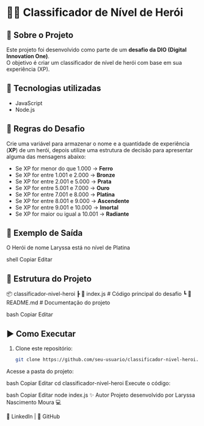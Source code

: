 # 🦸‍♂️ Classificador de Nível de Herói

## 📌 Sobre o Projeto
Este projeto foi desenvolvido como parte de um **desafio da DIO (Digital Innovation One)**.  
O objetivo é criar um classificador de nível de herói com base em sua experiência (XP).

## 🚀 Tecnologias utilizadas
- JavaScript  
- Node.js  

## 📖 Regras do Desafio
Crie uma variável para armazenar o nome e a quantidade de experiência (**XP**) de um herói, depois utilize uma estrutura de decisão para apresentar alguma das mensagens abaixo:

- Se XP for menor do que 1.000 → **Ferro**
- Se XP for entre 1.001 e 2.000 → **Bronze**
- Se XP for entre 2.001 e 5.000 → **Prata**
- Se XP for entre 5.001 e 7.000 → **Ouro**
- Se XP for entre 7.001 e 8.000 → **Platina**
- Se XP for entre 8.001 e 9.000 → **Ascendente**
- Se XP for entre 9.001 e 10.000 → **Imortal**
- Se XP for maior ou igual a 10.001 → **Radiante**

## 📝 Exemplo de Saída
O Herói de nome Laryssa está no nível de Platina

shell
Copiar
Editar

## 📂 Estrutura do Projeto
📦 classificador-nivel-heroi
┣ 📜 index.js # Código principal do desafio
┗ 📜 README.md # Documentação do projeto

bash
Copiar
Editar

## ▶️ Como Executar
1. Clone este repositório:
   ```bash
   git clone https://github.com/seu-usuario/classificador-nivel-heroi.git
Acesse a pasta do projeto:

bash
Copiar
Editar
cd classificador-nivel-heroi
Execute o código:

bash
Copiar
Editar
node index.js
✨ Autor
Projeto desenvolvido por Laryssa Nascimento Moura 💻

🔗 LinkedIn | 🔗 GitHub
